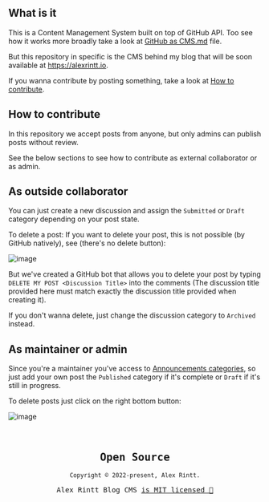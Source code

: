 ## What is it

This is a Content Management System built on top of GitHub API. Too see how it works more broadly take a look at [GitHub as CMS.md](/GitHub%20as%20CMS.md) file.

But this repository in specific is the CMS behind my blog that will be soon available at https://alexrintt.io.

If you wanna contribute by posting something, take a look at [How to contribute](#how-to-contribute).

## How to contribute

In this repository we accept posts from anyone, but only admins can publish posts without review.

See the below sections to see how to contribute as external collaborator or as admin.

## As outside collaborator

You can just create a new discussion and assign the `Submitted` or `Draft` category depending on your post state.

To delete a post: If you want to delete your post, this is not possible (by GitHub natively), see (there's no delete button):

![image](https://user-images.githubusercontent.com/51419598/197005659-0113d5b1-3bd2-4a71-9cd9-4d9f4379a7fe.png)

But we've created a GitHub bot that allows you to delete your post by typing `DELETE MY POST <Discussion Title>` into the comments (The discussion title provided here must match exactly the discussion title provided when creating it).

If you don't wanna delete, just change the discussion category to `Archived` instead.

## As maintainer or admin

Since you're a maintainer you've access to [Announcements categories](https://github.blog/changelog/2021-05-18-github-discussions-labels-and-announcements-category-format/), so just add your own post the `Published` category if it's complete or `Draft` if it's still in progress.

To delete posts just click on the right bottom button:

![image](https://user-images.githubusercontent.com/51419598/197010505-83b87586-6f31-4076-a330-f4d99f3d1f5f.png)

<br />

<samp>

<h2 align="center">
  Open Source
</h2>
<p align="center">
  <sub>Copyright © 2022-present, Alex Rintt.</sub>
</p>
<p align="center">Alex Rintt Blog CMS <a href="/LICENSE.md">is MIT licensed 💖</a></p>
  
</samp>

